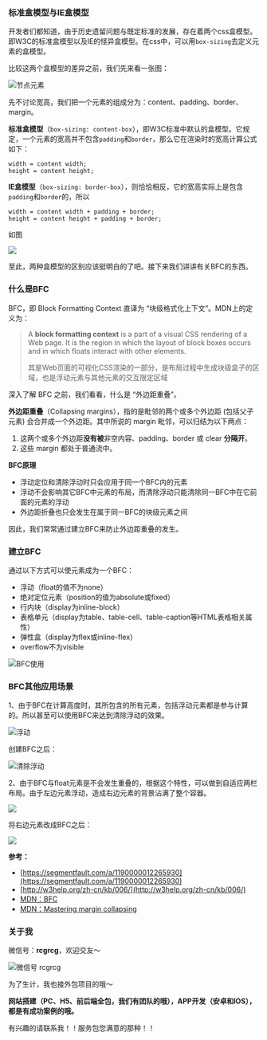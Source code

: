 ### 标准盒模型与IE盒模型

开发者们都知道，由于历史遗留问题与既定标准的发展，存在着两个css盒模型。即W3C的标准盒模型以及IE的怪异盒模型。在css中，可以用`box-sizing`去定义元素的盒模型。

比较这两个盒模型的差异之前，我们先来看一张图：

![节点元素](http://upload-images.jianshu.io/upload_images/2180775-4e185321656fba44.png?imageMogr2/auto-orient/strip%7CimageView2/2/w/1240)

先不讨论宽高，我们把一个元素的组成分为：content、padding、border、margin。

**标准盒模型**（`box-sizing: content-box`），即W3C标准中默认的盒模型。它规定，一个元素的宽高并不包含`padding`和`border`，那么它在渲染时的宽高计算公式如下：

```
width = content width;
height = content height;
```

**IE盒模型**（`box-sizing: border-box`），则恰恰相反，它的宽高实际上是包含`padding`和`border`的，所以

```
width = content width + padding + border;
height = content height + padding + border;
```

如图

![](http://upload-images.jianshu.io/upload_images/2180775-70881bf5cd485e92.jpg?imageMogr2/auto-orient/strip%7CimageView2/2/w/1240)

至此，两种盒模型的区别应该挺明白的了吧。接下来我们讲讲有关BFC的东西。

### 什么是BFC

BFC，即 Block Formatting Context 直译为 “块级格式化上下文”。MDN上的定义为：

> A **block formatting context** is a part of a visual CSS rendering of a Web page. It is the region in which the layout of block boxes occurs and in which floats interact with other elements.
>
> 其是Web页面的可视化CSS渲染的一部分，是布局过程中生成块级盒子的区域，也是浮动元素与其他元素的交互限定区域

深入了解 BFC 之前，我们看看，什么是 “外边距重叠”。

**外边距重叠**（Collapsing margins），指的是毗邻的两个或多个外边距 (包括父子元素) 会合并成一个外边距。其中所说的 margin 毗邻，可以归结为以下两点：

1. 这两个或多个外边距**没有被**非空内容、padding、border 或 clear **分隔开**。
2. 这些 margin 都处于普通流中。

**BFC原理**

* 浮动定位和清除浮动时只会应用于同一个BFC内的元素
* 浮动不会影响其它BFC中元素的布局，而清除浮动只能清除同一BFC中在它前面的元素的浮动
* 外边距折叠也只会发生在属于同一BFC的块级元素之间

因此，我们常常通过建立BFC来防止外边距重叠的发生。

### 建立BFC

通过以下方式可以使元素成为一个BFC：

* 浮动（float的值不为none）
* 绝对定位元素（position的值为absolute或fixed）
* 行内块（display为inline-block）
* 表格单元（display为table、table-cell、table-caption等HTML表格相关属性）
* 弹性盒（display为flex或inline-flex）
* overflow不为visible

![BFC使用](http://upload-images.jianshu.io/upload_images/2180775-c212ac49bb92e30b.png?imageMogr2/auto-orient/strip%7CimageView2/2/w/1240)

### BFC其他应用场景

1、由于BFC在计算高度时，其所包含的所有元素，包括浮动元素都是参与计算的。所以甚至可以使用BFC来达到清除浮动的效果。

![浮动](http://upload-images.jianshu.io/upload_images/2180775-8920907b1f7efcb0.png?imageMogr2/auto-orient/strip%7CimageView2/2/w/1240)

创建BFC之后：

![清除浮动](http://upload-images.jianshu.io/upload_images/2180775-c26920e2d65de752.png?imageMogr2/auto-orient/strip%7CimageView2/2/w/1240)

2、由于BFC与float元素是不会发生重叠的，根据这个特性，可以做到自适应两栏布局。由于左边元素浮动，造成右边元素的背景沾满了整个容器。

![](http://upload-images.jianshu.io/upload_images/2180775-abe38cf6fcbe02d3.png?imageMogr2/auto-orient/strip%7CimageView2/2/w/1240)

将右边元素改成BFC之后：

![](http://upload-images.jianshu.io/upload_images/2180775-64bbf4be1bea74de.png?imageMogr2/auto-orient/strip%7CimageView2/2/w/1240)

**参考：**

* [https://segmentfault.com/a/1190000012265930](https://segmentfault.com/a/1190000012265930)
* [http://w3help.org/zh-cn/kb/006/](http://w3help.org/zh-cn/kb/006/)
* [MDN：BFC](https://developer.mozilla.org/zh-CN/docs/Web/Guide/CSS/Block_formatting_context)
* [MDN：Mastering margin collapsing](http://w3help.org/zh-cn/kb/006/)

### 关于我

微信号：**rcgrcg**，欢迎交友～

![微信号 rcgrcg](http://upload-images.jianshu.io/upload_images/2180775-5b1b27daf44d6b93.png?imageMogr2/auto-orient/strip%7CimageView2/2/w/300)

为了生计，我也接外包项目的哦～

**网站搭建（PC、H5、前后端全包，我们有团队的哦），APP开发（安卓和IOS），都是有成功案例的哦。**

有兴趣的请联系我！！服务包您满意的那种！！
